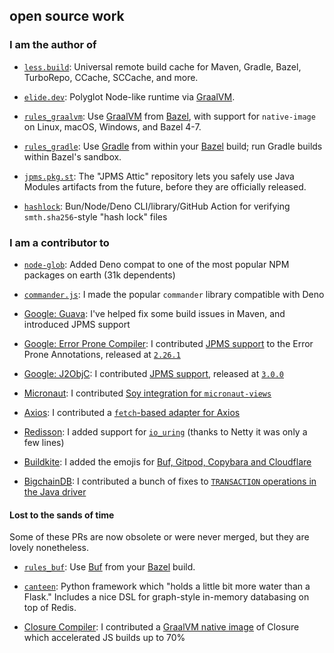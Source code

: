 ## open source work

### I am the author of

- [`less.build`](https://less.build): Universal remote build cache for Maven, Gradle, Bazel, TurboRepo, CCache, SCCache, and more.

- [`elide.dev`](https://elide.dev): Polyglot Node-like runtime via [GraalVM](https://graalvm.org).

- [`rules_graalvm`](https://github.com/sgammon/rules_graalvm): Use [GraalVM](https://graalvm.org) from [Bazel](https://bazel.build), with support for `native-image` on Linux, macOS, Windows, and Bazel 4-7.

- [`rules_gradle`](https://github.com/sgammon/rules_gradle): Use [Gradle](https://gradle.org) from within your [Bazel](https://bazel.build) build; run Gradle builds within Bazel's sandbox.

- [`jpms.pkg.st`](https://github.com/javamodules/attic): The "JPMS Attic" repository lets you safely use Java Modules artifacts from the future, before they are officially released.

- [`hashlock`](https://github.com/sgammon/hashlock): Bun/Node/Deno CLI/library/GitHub Action for verifying `smth.sha256`-style "hash lock" files


### I am a contributor to

- [`node-glob`](https://github.com/isaacs/node-glob): Added Deno compat to one of the most popular NPM packages on earth (31k dependents)

- [`commander.js`](https://github.com/tj/commander.js): I made the popular `commander` library compatible with Deno

- [Google: Guava](https://github.com/google/guava): I've helped fix some build issues in Maven, and introduced JPMS support

- [Google: Error Prone Compiler](https://github.com/google/error-prone): I contributed [JPMS support](https://github.com/google/error-prone/pull/4311) to the Error Prone Annotations, released at [`2.26.1`](https://github.com/google/error-prone/releases/tag/v2.26.1)

- [Google: J2ObjC](https://github.com/google/j2objc): I contributed [JPMS support](https://github.com/google/j2objc/pull/2302), released at [`3.0.0`](https://github.com/google/j2objc/commit/a883dd3f90d51d5ccad4aa3af8feaaeed6560109)

- [Micronaut](https://micronaut.io): I contributed [Soy integration for `micronaut-views`](https://micronaut-projects.github.io/micronaut-views/latest/guide/#soy)

- [Axios](https://github.com/axios/axios): I contributed a [`fetch`-based adapter for Axios](https://github.com/axios/axios/pull/5146)

- [Redisson](https://redisson.org): I added support for [`io_uring`](https://github.com/netty/netty-incubator-transport-io_uring) (thanks to Netty it was only a few lines)

- [Buildkite](https://buildkite.com): I added the emojis for [Buf, Gitpod, Copybara and Cloudflare](https://github.com/buildkite/emojis/pulls?q=author%3Asgammon)

- [BigchainDB](https://github.com/bigchaindb/bigchaindb): I contributed a bunch of fixes to [`TRANSACTION` operations in the Java driver](https://github.com/bigchaindb/java-bigchaindb-driver/pulls?q=is%3Apr+is%3Aclosed+author%3Asgammon)


#### Lost to the sands of time

Some of these PRs are now obsolete or were never merged, but they are lovely nonetheless.

- [`rules_buf`](https://github.com/sgammon/rules_buf): Use [Buf](https://buf.build) from your [Bazel](https://bazel.build) build.

- [`canteen`](https://github.com/sgammon/canteen): Python framework which "holds a little bit more water than a Flask." Includes a nice DSL for graph-style in-memory databasing on top of Redis.

- [Closure Compiler](https://github.com/google/closure-compiler): I contributed a [GraalVM native image](https://github.com/google/closure-compiler/pull/3958) of Closure which accelerated JS builds up to 70%
